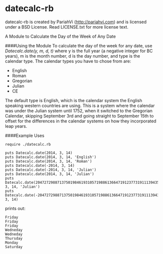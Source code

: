 datecalc-rb
========

datecalc-rb is created by PariahVi (http://pariahvi.com) and is licensed under a BSD License. Read LICENSE.txt for more license text.

A Module to Calculate the Day of the Week of Any Date

####Using the Module
To calculate the day of the week for any date, use *Datecalc.date(y, m, d, t)* where y is the full year (a negative integer for BC years), m is the month number, d is the day number, and type is the calendar type.  The calendar types you have to chose from are:
* English
* Roman
* Gregorian
* Julian
* CE

The default type is English, which is the calendar system the English speaking western countries are using.  This is a system where the calendar was under the Julian system until 1752, when it switched to the Gregorian Calendar, skipping  September 3rd and going straight to September 15th to offset for the differences in the calendar systems on how they incorporated leap years.

####Example Uses
```
require ./datecalc.rb

puts Datecalc.date(2014, 3, 14)
puts Datecalc.date(2014, 3, 14, 'English')
puts Datecalc.date(2014, 3, 14, 'Roman')
puts Datecalc.date(-2014, 3, 14)
puts Datecalc.date(-2014, 3, 14, 'Julian')
puts Datecalc.date(2014, 3, 14, 'Julian')
puts Datecalc.date(204727298871375019846193105719886136647191237731911139435, 3, 14, 'Julian')
puts Datecalc.date(-204727298871375019846193105719886136647191237731911139435, 3, 14)

```
prints out:
```
Friday
Friday
Friday
Wedneday
Wedneday
Thursday
Monday
Saturday
```
